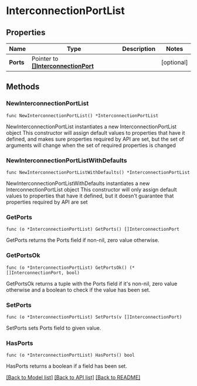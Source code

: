 # InterconnectionPortList

## Properties

Name | Type | Description | Notes
------------ | ------------- | ------------- | -------------
**Ports** | Pointer to [**[]InterconnectionPort**](InterconnectionPort.md) |  | [optional] 

## Methods

### NewInterconnectionPortList

`func NewInterconnectionPortList() *InterconnectionPortList`

NewInterconnectionPortList instantiates a new InterconnectionPortList object
This constructor will assign default values to properties that have it defined,
and makes sure properties required by API are set, but the set of arguments
will change when the set of required properties is changed

### NewInterconnectionPortListWithDefaults

`func NewInterconnectionPortListWithDefaults() *InterconnectionPortList`

NewInterconnectionPortListWithDefaults instantiates a new InterconnectionPortList object
This constructor will only assign default values to properties that have it defined,
but it doesn't guarantee that properties required by API are set

### GetPorts

`func (o *InterconnectionPortList) GetPorts() []InterconnectionPort`

GetPorts returns the Ports field if non-nil, zero value otherwise.

### GetPortsOk

`func (o *InterconnectionPortList) GetPortsOk() (*[]InterconnectionPort, bool)`

GetPortsOk returns a tuple with the Ports field if it's non-nil, zero value otherwise
and a boolean to check if the value has been set.

### SetPorts

`func (o *InterconnectionPortList) SetPorts(v []InterconnectionPort)`

SetPorts sets Ports field to given value.

### HasPorts

`func (o *InterconnectionPortList) HasPorts() bool`

HasPorts returns a boolean if a field has been set.


[[Back to Model list]](../README.md#documentation-for-models) [[Back to API list]](../README.md#documentation-for-api-endpoints) [[Back to README]](../README.md)


